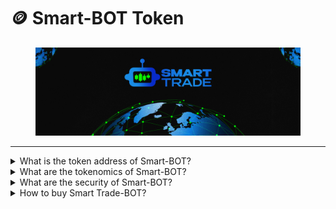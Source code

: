 # 🪙 Smart-BOT Token

<figure><img src="../.gitbook/assets/covergitbook (1).png" alt=""><figcaption></figcaption></figure>

***

<details>

<summary>What is the token address of Smart-BOT?</summary>

The Smart-BOT token is deployed on the Binance Smart Chain network at:&#x20;

</details>

<details>

<summary>What are the tokenomics of Smart-BOT?</summary>

28,26% - Presale \
10,73% - Liquidity\
15,00% - Development NFT\`s Smart-BOT\
13,00% - Platform Staking and Swap \
10,00% - Platform Copy Trade\
08,00% - Ecosystem Development \
08,00% - Cex Listing 1 \
04,00% - Marketing \
03,00% - Team and Partnerships\
&#x20;

</details>

<details>

<summary>What are the security of Smart-BOT?</summary>

In the realm of financial innovation, ensuring the security of your investment is paramount. That's why we've integrated three essential pillars to fortify your confidence in Smart Trade-BOT: KYC (Know Your Customer), Audit, and SAFU (Secure Asset Fund for Users) seals.

#### KYC - Pinksale&#x20;

KYC is not just a regulatory requirement; it's a shield against potential risks. By verifying the identities of our users, we create a trustworthy environment that safeguards against fraudulent activities. This process not only protects you but also contributes to a community built on transparency and integrity.

#### Audit - CyberScope

Transparency is the cornerstone of Smart Trade-BOT. Regular external audits by reputable firms validate the reliability of our platform's functionality, security measures, and smart contracts. These audits provide an unbiased assessment, assuring you that our operations align with the highest standards and best practices.

#### SAFU    - Coinsult&#x20;

The SAFU seal represents our commitment to protecting your assets. We've established a dedicated fund to cover unforeseen events, offering an additional layer of security for your investments. This proactive measure assures you that even in extreme scenarios, your assets remain safeguarded.

</details>

<details>

<summary>How to buy Smart Trade-BOT?</summary>

[-> Click Here <-](https://www.pinksale.finance/?chain=BSC)

</details>
